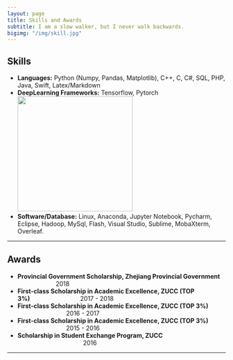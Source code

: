 ```yaml
---
layout: page
title: Skills and Awards
subtitle: I am a slow walker, but I never walk backwards.
bigimg: "/img/skill.jpg"
---
```

<link rel="stylesheet" href="D:/MarkDown/cmd_markdown_win64/cmd_markdown_win64/font-awesome-4.7.0/font-awesome-4.7.0/css/font-awesome.min.css">

## <i class="fa fa-wrench"></i> Skills 

- **Languages:** Python (Numpy, Pandas, Matplotlib), C++, C, C#, SQL, PHP, Java, Swift, Latex/Markdown
- **DeepLearning Frameworks:** Tensorflow, Pytorch <img src="E:/个人主页/icon.jpg" width="265px">
- **Software/Database:** Linux, Anaconda, Jupyter Notebook, Pycharm, Eclipse, Hadoop, MySql, Flash, Visual Studio, Sublime, MobaXterm, Overleaf.

---

## <i class="fa fa-trophy"></i> Awards
- **Provincial Government Scholarship, Zhejiang Provincial Government** &ensp;&ensp;&ensp;&ensp;&ensp;&ensp;&ensp;&ensp;&ensp;&ensp;&ensp;&ensp; 2018     
- **First-class Scholarship in Academic Excellence, ZUCC (TOP 3%)**&ensp;&ensp;&ensp;&ensp;&ensp;&ensp;&ensp;&ensp;&ensp;&ensp;&ensp;&ensp;&ensp;&ensp;&emsp; 2017 - 2018 
- **First-class Scholarship in Academic Excellence, ZUCC (TOP 3%)** &ensp;&ensp;&ensp;&ensp;&ensp;&ensp;&ensp;&ensp;&ensp;&ensp;&ensp;&ensp;&ensp;&ensp;&emsp;2016 - 2017
- **First-class Scholarship in Academic Excellence, ZUCC (TOP 3%)** &ensp;&ensp;&ensp;&ensp;&ensp;&ensp;&ensp;&ensp;&ensp;&ensp;&ensp;&ensp;&ensp;&ensp;&emsp;2015 - 2016       
- **Scholarship in Student Exchange Program, ZUCC** &ensp;&ensp;&ensp;&ensp;&ensp;&ensp;&ensp;&ensp;&ensp; &ensp;&ensp;&ensp;&ensp;&ensp;&ensp;&ensp;&ensp;&ensp;&ensp;&ensp;&ensp;&ensp;&ensp;&ensp;&ensp;&ensp;&ensp;&ensp;&ensp;&ensp; 2016           


---





